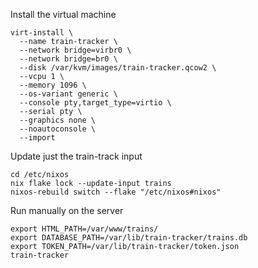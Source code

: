 Install the virtual machine

```
virt-install \
  --name train-tracker \
  --network bridge=virbr0 \
  --network bridge=br0 \
  --disk /var/kvm/images/train-tracker.qcow2 \
  --vcpu 1 \
  --memory 1096 \
  --os-variant generic \
  --console pty,target_type=virtio \
  --serial pty \
  --graphics none \
  --noautoconsole \
  --import
```

Update just the train-track input

```
cd /etc/nixos
nix flake lock --update-input trains
nixos-rebuild switch --flake "/etc/nixos#nixos"
```

Run manually on the server

```
export HTML_PATH=/var/www/trains/ 
export DATABASE_PATH=/var/lib/train-tracker/trains.db
export TOKEN_PATH=/var/lib/train-tracker/token.json
train-tracker
```
